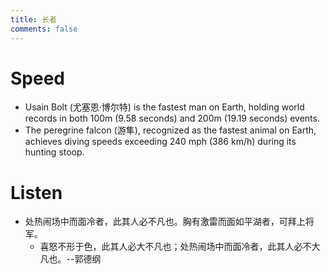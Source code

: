 ```yaml
---
title: 长者
comments: false
---
```


# Speed
* Usain Bolt (尤塞恩·博尔特) is the fastest man on Earth, holding world records in both 100m (9.58 seconds) and 200m (19.19 seconds) events.
* The peregrine falcon (游隼), recognized as the fastest animal on Earth, achieves diving speeds exceeding 240 mph (386 km/h) during its hunting stoop.

# Listen
* 处热闹场中而面冷者，此其人必不凡也。胸有激雷而面如平湖者，可拜上将军。
  * 喜怒不形于色，此其人必大不凡也；处热闹场中而面冷者，此其人必不大凡也。--郭德纲
